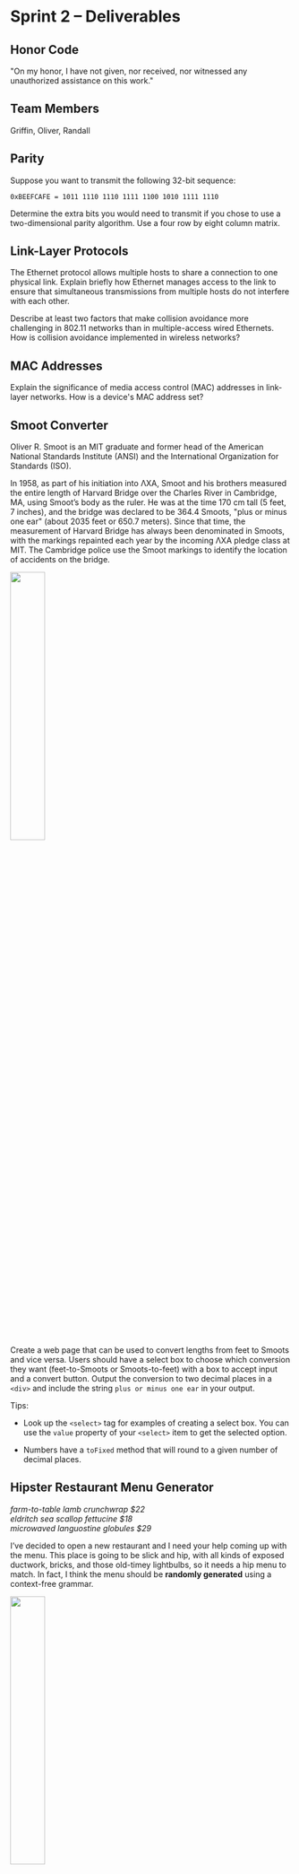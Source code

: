 # Sprint 2 &ndash; Deliverables

## Honor Code

"On my honor, I have not given, nor received, nor witnessed any unauthorized assistance on this work."

## Team Members

Griffin, Oliver, Randall

## Parity

Suppose you want to transmit the following 32-bit sequence:

```
0xBEEFCAFE = 1011 1110 1110 1111 1100 1010 1111 1110
```

Determine the extra bits you would need to transmit if you chose to use a two-dimensional parity algorithm. Use a four row by eight column matrix.

## Link-Layer Protocols

The Ethernet protocol allows multiple hosts to share a connection to one physical link. Explain briefly how Ethernet manages access to the link to ensure that simultaneous transmissions from multiple hosts do not interfere with each other.

Describe at least two factors that make collision avoidance more challenging in 802.11 networks than in multiple-access wired Ethernets. How is collision avoidance implemented in wireless networks?

## MAC Addresses

Explain the significance of media access control (MAC) addresses in link-layer networks. How is a device's MAC address set?

## Smoot Converter

Oliver R. Smoot is an MIT graduate and former head of the American National Standards Institute (ANSI) and the International Organization for Standards (ISO).

In 1958, as part of his initiation into ΛXA, Smoot and his brothers measured the entire length of Harvard Bridge over the Charles River in Cambridge, MA, using Smoot’s body as the ruler. He was at the time 170 cm tall (5 feet, 7 inches), and the bridge was declared to be 364.4 Smoots, "plus or minus one ear" (about 2035 feet or 650.7 meters). Since that time, the measurement of Harvard Bridge has always been denominated in Smoots, with the markings repainted each year by the incoming ΛXA pledge class at MIT. The Cambridge police use the Smoot markings to identify the location of accidents on the bridge.

<img src="https://alum.mit.edu/sites/default/files/styles/article_desktop/public/images/SMOOT.jpg?itok=jMC7rC_T" width="35%" />

Create a web page that can be used to convert lengths from feet to Smoots and vice versa. Users should have a select box to choose which conversion they want (feet-to-Smoots or
Smoots-to-feet) with a box to accept input and a convert button. Output the conversion to two decimal places in a `<div>` and include the string `plus or minus one ear` in your
output.

Tips:

- Look up the `<select>` tag for examples of creating a select box. You can use the `value` property of your `<select>` item to get the selected option.

- Numbers have a `toFixed` method that will round to a given number of decimal places.


## Hipster Restaurant Menu Generator

*farm-to-table lamb crunchwrap $22*  
*eldritch sea scallop fettucine $18*  
*microwaved languostine globules $29*

I’ve decided to open a new restaurant and I need your help coming up with the menu. This place is going to be slick and hip, with all kinds of exposed ductwork, bricks, 
and those old-timey lightbulbs, so it needs a hip menu to match. In fact, I think the menu should be **randomly generated** using a context-free grammar.

<img src="https://travelgrrrls.files.wordpress.com/2019/05/edison-bar2.jpg" width="35%" />

[*LATFH*](https://travelgrrrls.wordpress.com/2019/05/02/hipster-light/)

In this project, you’re going to write a page that uses JavaScript and DOM-manipulation to automatically create a restaurant menu.

- Your menu is going to have three sections: appetizers, mains, and desserts. Each section should use a different set of ingredients and preparations and different generation 
rules so that the menu items are unique. Put at least three items in each section.

- Use `menu_generator.html` as a starting point. It shows an example of generating the appetizer section. Use the code as a template to finish the other two sections. You can 
modify the ingredients and options for the appetizers if you want to use my choices in other sections.

- Give your restaurant its own name and modify the hip styling so your page has its own look.
